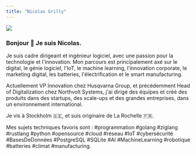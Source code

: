 ```yaml
---
title: "Nicolas Grilly"
---
```


<div class="text-center my-8"> 
    <img class="photo rounded-full" src="/photo.jpg">
</div>

### Bonjour 👋 Je suis Nicolas.

Je suis cadre dirigeant et ingénieur logiciel, avec une passion pour la technologie et l'innovation. Mon parcours est principalement axé sur le digital, le génie logiciel, l'IoT, le machine learning, l’innovation corporate, le marketing digital, les batteries, l'électrification et le smart manufacturing.

Actuellement VP Innovation chez Husqvarna Group, et précédemment Head of Digitalization chez Northvolt Systems, j'ai dirigé des équipes et créé des produits dans des startups, des scale-ups et des grandes entreprises, dans un environnement international.

Je vis à Stockholm 🇸🇪, et suis originaire de La Rochelle 🇫🇷.

Mes sujets techniques favoris sont : #programmation #golang #ziglang #rustlang #python #opensource #cloud #réseau #IoT #cybersécurité #BasesDeDonnées #PostgreSQL #SQLite #AI #MachineLearning #robotique #batteries #climat #manufacturing.

